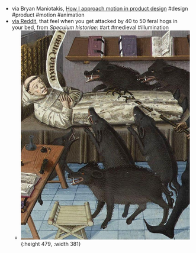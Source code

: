 - via Bryan Maniotakis, [How I approach motion in product design](https://bryanmanio.com/blog/how-i-approach-motion-in-product-design/) #design #product #motion #animation
- [via Reddit](https://www.reddit.com/r/MedievalCreatures/comments/1ngp5gz/pig_attack/), that feel when you get attacked by 40 to 50 feral hogs in your bed, from *Speculum historiae*: #art #medieval #illumination
	- ![0tmlh148b4pf1.jpeg](../assets/0tmlh148b4pf1_1758648444046_0.jpeg){:height 479, :width 381}
